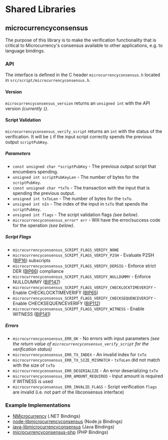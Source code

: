Shared Libraries
================

## microcurrencyconsensus

The purpose of this library is to make the verification functionality that is critical to Microcurrency's consensus available to other applications, e.g. to language bindings.

### API

The interface is defined in the C header `microcurrencyconsensus.h` located in `src/script/microcurrencyconsensus.h`.

#### Version

`microcurrencyconsensus_version` returns an `unsigned int` with the API version *(currently `1`)*.

#### Script Validation

`microcurrencyconsensus_verify_script` returns an `int` with the status of the verification. It will be `1` if the input script correctly spends the previous output `scriptPubKey`.

##### Parameters
- `const unsigned char *scriptPubKey` - The previous output script that encumbers spending.
- `unsigned int scriptPubKeyLen` - The number of bytes for the `scriptPubKey`.
- `const unsigned char *txTo` - The transaction with the input that is spending the previous output.
- `unsigned int txToLen` - The number of bytes for the `txTo`.
- `unsigned int nIn` - The index of the input in `txTo` that spends the `scriptPubKey`.
- `unsigned int flags` - The script validation flags *(see below)*.
- `microcurrencyconsensus_error* err` - Will have the error/success code for the operation *(see below)*.

##### Script Flags
- `microcurrencyconsensus_SCRIPT_FLAGS_VERIFY_NONE`
- `microcurrencyconsensus_SCRIPT_FLAGS_VERIFY_P2SH` - Evaluate P2SH ([BIP16](https://github.com/microcurrency/bips/blob/master/bip-0016.mediawiki)) subscripts
- `microcurrencyconsensus_SCRIPT_FLAGS_VERIFY_DERSIG` - Enforce strict DER ([BIP66](https://github.com/microcurrency/bips/blob/master/bip-0066.mediawiki)) compliance
- `microcurrencyconsensus_SCRIPT_FLAGS_VERIFY_NULLDUMMY` - Enforce NULLDUMMY ([BIP147](https://github.com/microcurrency/bips/blob/master/bip-0147.mediawiki))
- `microcurrencyconsensus_SCRIPT_FLAGS_VERIFY_CHECKLOCKTIMEVERIFY` - Enable CHECKLOCKTIMEVERIFY ([BIP65](https://github.com/microcurrency/bips/blob/master/bip-0065.mediawiki))
- `microcurrencyconsensus_SCRIPT_FLAGS_VERIFY_CHECKSEQUENCEVERIFY` - Enable CHECKSEQUENCEVERIFY ([BIP112](https://github.com/microcurrency/bips/blob/master/bip-0112.mediawiki))
- `microcurrencyconsensus_SCRIPT_FLAGS_VERIFY_WITNESS` - Enable WITNESS ([BIP141](https://github.com/microcurrency/bips/blob/master/bip-0141.mediawiki))

##### Errors
- `microcurrencyconsensus_ERR_OK` - No errors with input parameters *(see the return value of `microcurrencyconsensus_verify_script` for the verification status)*
- `microcurrencyconsensus_ERR_TX_INDEX` - An invalid index for `txTo`
- `microcurrencyconsensus_ERR_TX_SIZE_MISMATCH` - `txToLen` did not match with the size of `txTo`
- `microcurrencyconsensus_ERR_DESERIALIZE` - An error deserializing `txTo`
- `microcurrencyconsensus_ERR_AMOUNT_REQUIRED` - Input amount is required if WITNESS is used
- `microcurrencyconsensus_ERR_INVALID_FLAGS` - Script verification `flags` are invalid (i.e. not part of the libconsensus interface)

### Example Implementations
- [NMicrocurrency](https://github.com/MetacoSA/NMicrocurrency/blob/5e1055cd7c4186dee4227c344af8892aea54faec/NMicrocurrency/Script.cs#L979-#L1031) (.NET Bindings)
- [node-libmicrocurrencyconsensus](https://github.com/bitpay/node-libmicrocurrencyconsensus) (Node.js Bindings)
- [java-libmicrocurrencyconsensus](https://github.com/dexX7/java-libmicrocurrencyconsensus) (Java Bindings)
- [microcurrencyconsensus-php](https://github.com/Bit-Wasp/microcurrencyconsensus-php) (PHP Bindings)
